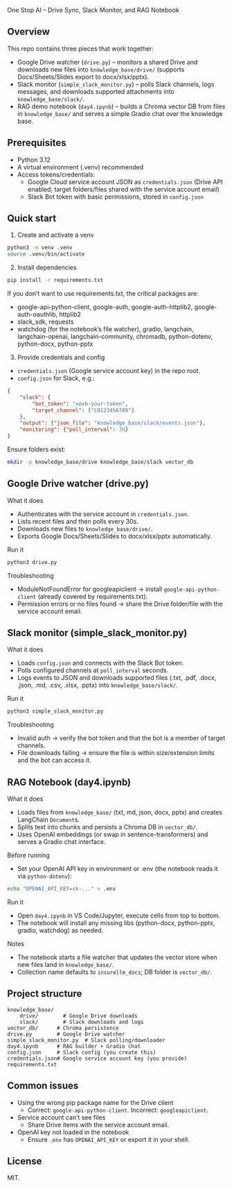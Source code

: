 One Stop AI – Drive Sync, Slack Monitor, and RAG Notebook

## Overview

This repo contains three pieces that work together:

- Google Drive watcher (`drive.py`) – monitors a shared Drive and downloads new files into `knowledge_base/drive/` (supports Docs/Sheets/Slides export to docx/xlsx/pptx).
- Slack monitor (`simple_slack_monitor.py`) – polls Slack channels, logs messages, and downloads supported attachments into `knowledge_base/slack/`.
- RAG demo notebook (`day4.ipynb`) – builds a Chroma vector DB from files in `knowledge_base/` and serves a simple Gradio chat over the knowledge base.

## Prerequisites

- Python 3.12
- A virtual environment (.venv) recommended
- Access tokens/credentials:
	- Google Cloud service account JSON as `credentials.json` (Drive API enabled; target folders/files shared with the service account email)
	- Slack Bot token with basic permissions, stored in `config.json`

## Quick start

1) Create and activate a venv

```zsh
python3 -m venv .venv
source .venv/bin/activate
```

2) Install dependencies

```zsh
pip install -r requirements.txt
```

If you don’t want to use requirements.txt, the critical packages are:
- google-api-python-client, google-auth, google-auth-httplib2, google-auth-oauthlib, httplib2
- slack_sdk, requests
- watchdog (for the notebook’s file watcher), gradio, langchain, langchain-openai, langchain-community, chromadb, python-dotenv, python-docx, python-pptx

3) Provide credentials and config

- `credentials.json` (Google service account key) in the repo root.
- `config.json` for Slack, e.g.:

```json
{
	"slack": {
		"bot_token": "xoxb-your-token",
		"target_channel": ["C0123456789"]
	},
	"output": {"json_file": "knowledge_base/slack/events.json"},
	"monitoring": {"poll_interval": 30}
}
```

Ensure folders exist:

```zsh
mkdir -p knowledge_base/drive knowledge_base/slack vector_db
```

## Google Drive watcher (drive.py)

What it does
- Authenticates with the service account in `credentials.json`.
- Lists recent files and then polls every 30s.
- Downloads new files to `knowledge_base/drive/`.
- Exports Google Docs/Sheets/Slides to docx/xlsx/pptx automatically.

Run it

```zsh
python3 drive.py
```

Troubleshooting
- ModuleNotFoundError for googleapiclient → install `google-api-python-client` (already covered by requirements.txt).
- Permission errors or no files found → share the Drive folder/file with the service account email.

## Slack monitor (simple_slack_monitor.py)

What it does
- Loads `config.json` and connects with the Slack Bot token.
- Polls configured channels at `poll_interval` seconds.
- Logs events to JSON and downloads supported files (.txt, .pdf, .docx, .json, .md, .csv, .xlsx, .pptx) into `knowledge_base/slack/`.

Run it

```zsh
python3 simple_slack_monitor.py
```

Troubleshooting
- Invalid auth → verify the bot token and that the bot is a member of target channels.
- File downloads failing → ensure the file is within size/extension limits and the bot can access it.

## RAG Notebook (day4.ipynb)

What it does
- Loads files from `knowledge_base/` (txt, md, json, docx, pptx) and creates LangChain `Document`s.
- Splits text into chunks and persists a Chroma DB in `vector_db/`.
- Uses OpenAI embeddings (or swap in sentence-transformers) and serves a Gradio chat interface.

Before running
- Set your OpenAI API key in environment or .env (the notebook reads it via `python-dotenv`):

```zsh
echo "OPENAI_API_KEY=sk-..." > .env
```

Run it
- Open `day4.ipynb` in VS Code/Jupyter, execute cells from top to bottom.
- The notebook will install any missing libs (python-docx, python-pptx, gradio, watchdog) as needed.

Notes
- The notebook starts a file watcher that updates the vector store when new files land in `knowledge_base/`.
- Collection name defaults to `insurellm_docs`; DB folder is `vector_db/`.

## Project structure

```
knowledge_base/
	drive/        # Google Drive downloads
	slack/        # Slack downloads and logs
vector_db/      # Chroma persistence
drive.py        # Google Drive watcher
simple_slack_monitor.py  # Slack polling/downloader
day4.ipynb      # RAG builder + Gradio chat
config.json     # Slack config (you create this)
credentials.json# Google service account key (you provide)
requirements.txt
```

## Common issues

- Using the wrong pip package name for the Drive client
	- Correct: `google-api-python-client`. Incorrect: `googleapiclient`.
- Service account can’t see files
	- Share Drive items with the service account email.
- OpenAI key not loaded in the notebook
	- Ensure `.env` has `OPENAI_API_KEY` or export it in your shell.

## License

MIT.

